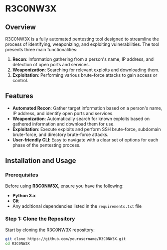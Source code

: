 # R3C0NW3X

## Overview
R3C0NW3X is a fully automated pentesting tool designed to streamline the process of identifying, weaponizing, and exploiting vulnerabilities. The tool presents three main functionalities:
1. **Recon**: Information gathering from a person's name, IP address, and detection of open ports and services.
2. **Weaponization**: Searching for relevant exploits and downloading them.
3. **Exploitation**: Performing various brute-force attacks to gain access or control.

## Features
- **Automated Recon**: Gather target information based on a person's name, IP address, and identify open ports and services.
- **Weaponization**: Automatically search for known exploits based on gathered information and download them for use.
- **Exploitation**: Execute exploits and perform SSH brute-force, subdomain brute-force, and directory brute-force attacks.
- **User-friendly CLI**: Easy to navigate with a clear set of options for each phase of the pentesting process.

## Installation and Usage

### Prerequisites
Before using **R3C0NW3X**, ensure you have the following:
- **Python 3.x**
- **Git**
- Any additional dependencies listed in the `requirements.txt` file

### Step 1: Clone the Repository
Start by cloning the R3C0NW3X repository:

```bash
git clone https://github.com/yourusername/R3C0NW3X.git
cd R3C0NW3X
